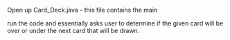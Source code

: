 Open up Card_Deck.java - this file contains the main 

run the code and essentially asks user to determine if the given card will be over or under the next card that will be drawn.
